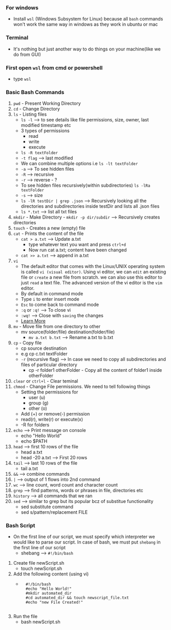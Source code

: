 ### For windows 
- Install `wsl` (Windows Subsystem for Linux) because all `bash` commands won't work the same way in windows as they work in ubuntu or mac

### Terminal 
- It's nothing but just another way to do things on your machine(like we do from GUI)

### First open `wsl` from cmd or powershell
- type `wsl`

### Basic Bash Commands
1. `pwd` - Present Working Directory
2. `cd` - Change Directory
3. `ls` - Listing files
    - `ls -l` --> to see details like file permissions, size, owner, last modified timestamp etc
    - 3 types of permissions
        - read
        - write
        - execute
    - `ls -R textFolder`
    - `-t flag` --> last modified
    - We can combine multiple options i.e `ls -lt textFolder`
    - `-a` --> To see hidden files
    - `-R` -->  recursive
    - `-r` --> reverse - ?
    - To see hidden files recursively(within subdirectories) `ls -lRa textFolder`
    - `-s` --> size
    - `ls -lR testDir | grep .json` --> Recursively looking all the directories and subdirectories inside testDir and lists all .json files
    - `ls *.txt` -->  list all txt files
4. `mkdir` - Make Directory
        - `mkdir -p dir/subdir` --> Recursively creates directories
5. `touch` - Creates a new (empty) file
6. `cat` - Prints the content of the file
    - `cat > a.txt` --> Update a.txt
        - type whatever text you want and press `ctrl+d`
        - Now run cat a.txt; content have been changed
    - `cat >> a.txt` --> append in a.txt
7. `vi`
    - The default editor that comes with the Linux/UNIX operating system is called `vi (visual editor)`. Using vi editor, we can `edit` an existing file or `create` a new file from scratch. we can also use this editor to just `read` a text file. The advanced version of the vi editor is the `vim` editor. 
    - By default in command mode
    - Type `i` to enter insert mode
    - `Esc` to come back to command mode
    - `:q` or `:q!` --> To close vi
    - `:wq!` --> Close with `saving` the changes
    - [Learn More](https://www.geeksforgeeks.org/vi-editor-unix/)
8. `mv` - Move file from one directory to other
    - mv source(folder/file) destination(folder/file)
        - `mv a.txt b.txt` --> Rename a.txt to b.txt
9. `cp` - Copy file
    - cp source destination
    - e.g cp c.txt textFolder
    - `-r` (recursive flag) --> In case we need to copy all subdirectories and files of particular directory
        - cp -r folder1 otherFolder - Copy  all the content of folder1 inside otherFolder
10. `clear` or `ctrl+l` - Clear teminal
11. `chmod` - Change File permissions. We need to tell following things
    - Setting the permissions for
        - user (u)
        - group (g)
        - other (o)
    - Add (+) or remove(-) permission
    - read(r), write(r) or execute(x)
    - -R for folders
12. `echo` --> Print message on console
    - echo "Hello World"
    - echo $PATH
13. `head` --> first 10 rows of the file
    - head a.txt
    - head -20 a.txt --> First 20 rows
14. `tail` --> last 10 rows of the file
    - tail a.txt
15. `&&` --> combine commands
16. `|` --> output of 1 flows into 2nd command
17. `wc` --> line count, word count and character count
18.  `grep` --> find patterns, words or phrases in file, directories etc
19. `history` --> all commands that we ran
20. `sed` -->  similar to grep but its popular bcz of substitue functionality
    - sed substitute command
    - sed s/pattern/replacement FILE

### Bash Script
- On the first line of our script, we must specify which interpreter we would like to parse our script. In case of bash, we must put `shebang` in the first line of our script
    - shebang --> `#!/bin/bash`

1. Create file newScript.sh
    - touch newScript.sh
2. Add the following content (using vi)
    - ```
        #!/bin/bash
        #echo "Hello World!"
        #mkdir automated_dir
        #cd automated_dir && touch newscript_file.txt
        #echo "new File Created!"
    ```
3. Run the file
    - bash newScript.sh